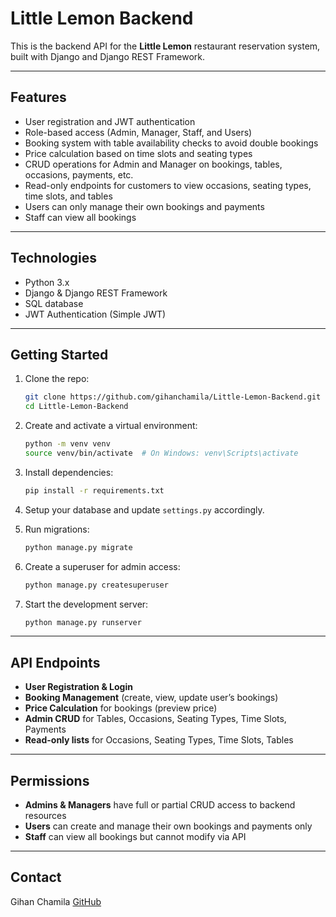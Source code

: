 

# Little Lemon Backend

This is the backend API for the **Little Lemon** restaurant reservation system, built with Django and Django REST Framework.

---

## Features

* User registration and JWT authentication
* Role-based access (Admin, Manager, Staff, and Users)
* Booking system with table availability checks to avoid double bookings
* Price calculation based on time slots and seating types
* CRUD operations for Admin and Manager on bookings, tables, occasions, payments, etc.
* Read-only endpoints for customers to view occasions, seating types, time slots, and tables
* Users can only manage their own bookings and payments
* Staff can view all bookings

---

## Technologies

* Python 3.x
* Django & Django REST Framework
* SQL database
* JWT Authentication (Simple JWT)

---

## Getting Started

1. Clone the repo:

   ```bash
   git clone https://github.com/gihanchamila/Little-Lemon-Backend.git
   cd Little-Lemon-Backend
   ```

2. Create and activate a virtual environment:

   ```bash
   python -m venv venv
   source venv/bin/activate  # On Windows: venv\Scripts\activate
   ```

3. Install dependencies:

   ```bash
   pip install -r requirements.txt
   ```

4. Setup your database and update `settings.py` accordingly.

5. Run migrations:

   ```bash
   python manage.py migrate
   ```

6. Create a superuser for admin access:

   ```bash
   python manage.py createsuperuser
   ```

7. Start the development server:

   ```bash
   python manage.py runserver
   ```

---

## API Endpoints

* **User Registration & Login**
* **Booking Management** (create, view, update user’s bookings)
* **Price Calculation** for bookings (preview price)
* **Admin CRUD** for Tables, Occasions, Seating Types, Time Slots, Payments
* **Read-only lists** for Occasions, Seating Types, Time Slots, Tables

---

## Permissions

* **Admins & Managers** have full or partial CRUD access to backend resources
* **Users** can create and manage their own bookings and payments only
* **Staff** can view all bookings but cannot modify via API

---

## Contact

Gihan Chamila
[GitHub](https://github.com/gihanchamila)


